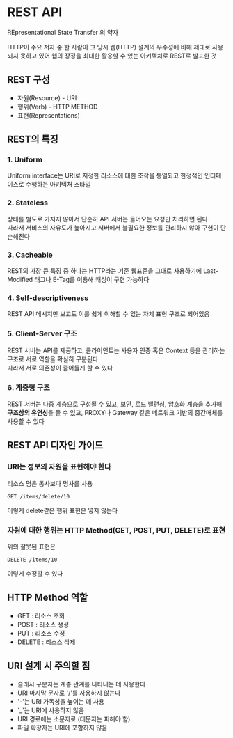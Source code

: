 # REST API
REpresentational State Transfer 의 약자     

HTTP이 주요 저자 중 한 사람이 그 당시 웹(HTTP) 설계의 우수성에 비해 제대로 사용되지 못하고 있어 웹의 장정을 최대한 활용할 수 있는 아키텍처로 REST로 발표한 것

## REST 구성
+ 자원(Resource) - URI
+ 행위(Verb) - HTTP METHOD
+ 표현(Representations)

## REST의 특징
### 1. Uniform
Uniform interface는 URI로 지정한 리소스에 대한 조작을 통일되고 한정적인 인터페이스로 수행하는 아키텍처 스타일

### 2. Stateless
상태를 별도로 가지지 않아서 단순히 API 서버는 들어오는 요청만 처리하면 된다     
따라서 서비스의 자유도가 높아지고 서버에서 불필요한 정보를 관리하지 않아 구현이 단순해진다

### 3. Cacheable
REST의 가장 큰 특징 중 하나는 HTTP라는 기존 웹표준을 그대로 사용하기에 Last-Modified 태그나 E-Tag를 이용해 캐싱이 구현 가능하다

### 4. Self-descriptiveness
REST API 메시지만 보고도 이를 쉽게 이해할 수 있는 자체 표현 구조로 되어있음

### 5. Client-Server 구조
REST 서버는 API를 제공하고, 클라이언트는 사용자 인증 혹은 Context 등을 관리하는 구조로 서로 역할을 확실히 구분된다      
따라서 서로 의존성이 줄어들게 할 수 있다

### 6. 계층형 구조
REST 서버는 다중 계층으로 구성될 수 있고, 보안, 로드 밸런싱, 암호화 계층을 추가해 **구조상의 유연성**을 둘 수 있고, PROXY나 Gateway 같은 네트워크 기반의 중간매체를 사용할 수 있다

## REST API 디자인 가이드
### URI는 정보의 자원을 표현해야 한다
리소스 명은 동사보다 명사를 사용        
```
GET /items/delete/10
```
이렇게 delete같은 행위 표현은 넣지 않는다

### 자원에 대한 행위는 HTTP Method(GET, POST, PUT, DELETE)로 표현
위의 잘못된 표현은
```
DELETE /items/10
```
이렇게 수정할 수 있다

## HTTP Method 역할
+ GET : 리소스 조회
+ POST : 리소스 생성
+ PUT : 리소스 수정
+ DELETE : 리소스 삭제

## URI 설계 시 주의할 점
+ 슬래시 구분자는 계층 관계를 나타내는 데 사용한다
+ URI 마지막 문자로 '/'를 사용하지 않는다
+ '-'는 URI 가독성을 높이는 데 사용
+ '_'는 URI에 사용하지 않음
+ URI 경로에는 소문자로 (대문자는 피해야 함)
+ 파일 확장자는 URI에 포함하지 않음